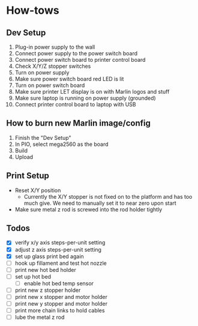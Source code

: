 # How-tows

## Dev Setup

1. Plug-in power supply to the wall
1. Connect power supply to the power switch board
1. Connect power switch board to printer control board
1. Check X/Y/Z stopper switches
1. Turn on power supply
1. Make sure power switch board red LED is lit
1. Turn on power switch board
1. Make sure printer LET display is on with Marlin logos and stuff
1. Make sure laptop is running on power supply (grounded)
1. Connect printer control board to laptop with USB

## How to burn new Marlin image/config

1. Finish the "Dev Setup"
1. In PIO, select mega2560 as the board
1. Build
1. Upload

## Print Setup

- Reset X/Y position
  - Currently the X/Y stopper is not fixed on to the platform and has too much give. We need to manually set it to near zero upon start
- Make sure metal z rod is screwed into the rod holder tightly

## Todos

- [x] verify x/y axis steps-per-unit setting
- [x] adjust z axis steps-per-unit setting
- [x] set up glass print bed again
- [ ] hook up fillament and test hot nozzle
- [ ] print new hot bed holder
- [ ] set up hot bed
  - [ ] enable hot bed temp sensor
- [ ] print new z stopper holder
- [ ] print new x stopper and motor holder
- [ ] print new y stopper and motor holder
- [ ] print more chain links to hold cables
- [ ] lube the metal z rod
